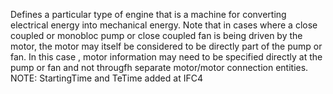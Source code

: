﻿Defines a particular type of engine that is a machine for converting electrical energy into mechanical energy. Note that in cases where a close coupled or monobloc pump or close coupled fan is being driven by the motor, the motor may itself be considered to be directly part of the pump or fan. In this case , motor information may need to be specified directly at the pump or fan and not througfh separate motor/motor connection entities. NOTE: StartingTime and TeTime added at IFC4